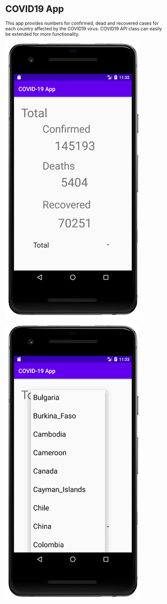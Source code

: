 # COVID19 App
This app provides numbers for confirmed, dead and recovered cases for each country affected by the COVID19 virus. COVID19 API class can easily be extended for more functionality.

![Total](assets/covid19-app-total.PNG)

![Dropdown](assets/covid19-app-dropdown.PNG)
